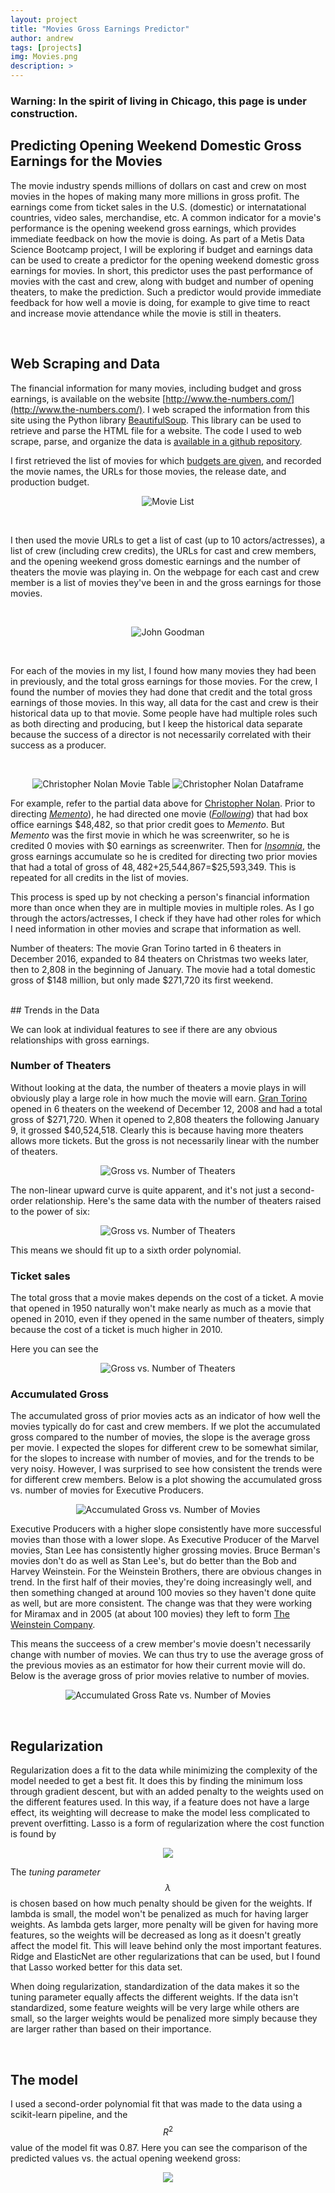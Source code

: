 ```yaml
---
layout: project
title: "Movies Gross Earnings Predictor"
author: andrew
tags: [projects]
img: Movies.png
description: >
---
```


### Warning: In the spirit of living in Chicago, this page is under construction.


## Predicting Opening Weekend Domestic Gross Earnings for the Movies

The movie industry spends millions of dollars on cast and crew on most movies in the hopes of making many more millions in gross profit.  The earnings come from ticket sales in the U.S. (domestic) or internatational countries, video sales, merchandise, etc.  A common indicator for a movie's performance is the opening weekend gross earnings, which provides immediate feedback on how the movie is doing.  As part of a Metis Data Science Bootcamp project, I will be exploring if budget and earnings data can be used to create a predictor for the opening weekend domestic gross earnings for movies.  In short, this predictor uses the past performance of movies with the cast and crew, along with budget and number of opening theaters, to make the prediction.  Such a predictor would provide immediate feedback for how well a movie is doing, for example to give time to react and increase movie attendance while the movie is still in theaters.


<br>

## Web Scraping and Data

The financial information for many movies, including budget and gross earnings, is available on the website [http://www.the-numbers.com/](http://www.the-numbers.com/).  I web scraped the information from this site using the Python library [BeautifulSoup](https://www.crummy.com/software/BeautifulSoup/bs4/doc/).  This library can be used to retrieve and parse the HTML file for a website.  The code I used to web scrape, parse, and organize the data is [available in a github repository](https://github.com/andrewkruger/WebscrapeBoxOfficePredictor/blob/master/WebscrapeBoxOfficePredictor.ipynb).

I first retrieved the list of movies for which [budgets are given](http://www.the-numbers.com/movie/budgets/all), and recorded the movie names, the URLs for those movies, the release date, and production budget.  

<p align="center">
    <img src="/public/img/Movie_Budget_List.png?raw=true" alt="Movie List"/>
</p>

<br>

I then used the movie URLs to get a list of cast (up to 10 actors/actresses), a list of crew (including crew credits), the URLs for cast and crew members, and the opening weekend gross domestic earnings and the number of theaters the movie was playing in.  On the webpage for each cast and crew member is a list of movies they've been in and the gross earnings for those movies.  

<br>

<p align="center">
    <img src="/public/img/John_Goodman.png?raw=true" alt="John Goodman"/>
</p>

<br>

For each of the movies in my list, I found how many movies they had been in previously, and the total gross earnings for those movies.  For the crew, I found the number of movies they had done that credit and the total gross earnings of those movies.  In this way, all data for the cast and crew is their historical data up to that movie.   Some people have had multiple roles such as both directing and producing, but I keep the historical data separate because the success of a director is not necessarily correlated with their success as a producer.

<br>

<p align="center">
    <img src="/public/img/Nolan_Movie_Table.png?raw=true" alt="Christopher Nolan Movie Table"/>
    <img src="/public/img/Nolan_Dataframe.png?raw=true" alt="Christopher Nolan Dataframe"/>
</p>

For example, refer to the partial data above for [Christopher Nolan](http://www.the-numbers.com/person/106410401-Christopher-Nolan#tab=technical). Prior to directing [*Memento*](http://www.the-numbers.com/movie/Memento#tab=summary)), he had directed one movie ([*Following*](http://www.the-numbers.com/movie/Following#tab=summary)) that had box office earnings $48,482, so that prior credit goes to *Memento*.  But *Memento* was the first movie in which he was screenwriter, so he is credited 0 movies with $0 earnings as screenwriter.  Then for [*Insomnia*](<http://www.the-numbers.com/movie/Insomnia-(2002)#tab=summary>), the gross earnings accumulate so he is credited for directing two prior movies that had a total of gross of $48,482+$25,544,867=$25,593,349.  This is repeated for all credits in the list of movies.


This process is sped up by not checking a person's financial information more than once when they are in multiple movies in multiple roles.  As I go through the actors/actresses, I check if they have had other roles for which I need information in other movies and scrape that information as well.


Number of theaters: The movie Gran Torino tarted in 6 theaters in December 2016, expanded to 84 theaters on Christmas two weeks later, then to 2,808 in the beginning of January.  The movie had a total domestic gross of $148 million, but only made $271,720 its first weekend.


<br>
## Trends in the Data

We can look at individual features to see if there are any obvious relationships with gross earnings.


### Number of Theaters

Without looking at the data, the number of theaters a movie plays in will obviously play a large role in how much the movie will earn.  [Gran Torino](http://www.the-numbers.com/movie/Gran-Torino#tab=box-office) opened in 6 theaters on the weekend of December 12, 2008 and had a total gross of $271,720.  When it opened to 2,808 theaters the following January 9, it grossed $40,524,518.  Clearly this is because having more theaters allows more tickets.  But the gross is not necessarily linear with the number of theaters.

<p align="center">
<img src="/public/img/Number_of_Theaters.png?raw=true" alt="Gross vs. Number of Theaters"/>
</p>


The non-linear upward curve is quite apparent, and it's not just a second-order relationship.  Here's the same data with the number of theaters raised to the power of six:

<p align="center">
<img src="/public/img/Number_of_Theaters_6.png?raw=true" alt="Gross vs. Number of Theaters"/>
</p>


This means we should fit up to a sixth order polynomial.


### Ticket sales

The total gross that a movie makes depends on the cost of a ticket.  A movie that opened in 1950 naturally won't make nearly as much as a movie that opened in 2010, even if they opened in the same number of theaters, simply because the cost of a ticket is much higher in 2010.  

Here you can see the 

<p align="center">
<img src="/public/img/Ticket_Sales.png?raw=true" alt="Gross vs. Number of Theaters"/>
</p>

### Accumulated Gross

The accumulated gross of prior movies acts as an indicator of how well the movies typically do for cast and crew members.  If we plot the accumulated gross compared to the number of movies, the slope is the average gross per movie.  I expected the slopes for different crew to be somewhat similar, for the slopes to increase with number of movies, and for the trends to be very noisy.  However, I was surprised to see how consistent the trends were for different crew members.  Below is a plot showing the accumulated gross vs. number of movies for Executive Producers.  

<p align="center">
<img src="/public/img/Exec_Producers.png?raw=true" alt="Accumulated Gross vs. Number of Movies"/>
</p>

Executive Producers with a higher slope consistently have more successful movies than those with a lower slope.  As Executive Producer of the Marvel movies, Stan Lee has consistently higher grossing movies.  Bruce Berman's movies don't do as well as Stan Lee's, but do better than the Bob and Harvey Weinstein.  For the Weinstein Brothers, there are obvious changes in trend.  In the first half of their movies, they're doing increasingly well, and then something changed at around 100 movies so they haven't done quite as well, but are more consistent.  The change was that they were working for Miramax and in 2005 (at about 100 movies) they left to form [The Weinstein Company](https://en.wikipedia.org/wiki/The_Weinstein_Company).  

This means the succeess of a crew member's movie doesn't necessarily change with number of movies.  We can thus try to use the average gross of the previous movies as an estimator for how their current movie will do. Below is the average gross of prior movies relative to number of movies.  

<p align="center">
<img src="/public/img/Exec_Producers_Rate.png?raw=true" alt="Accumulated Gross Rate vs. Number of Movies"/>
</p>




<br>

## Regularization

Regularization does a fit to the data while minimizing the complexity of the model needed to get a best fit.  It does this by finding the minimum loss through gradient descent, but with an added penalty to the weights used on the different features used.  In this way, if a feature does not have a large effect, its weighting will decrease to make the model less complicated to prevent overfitting.  Lasso is a form of regularization where the cost function is found by


<p align="center">
<img src="/public/img/lasso.png?raw=true" />
</p>

The *tuning parameter* $$\lambda$$ is chosen based on how much penalty should be given for the weights.  If lambda is small, the model won't be penalized as much for having larger weights.  As lambda gets larger, more penalty will be given for having more features, so the weights will be decreased as long as it doesn't greatly affect the model fit.  This will leave behind only the most important features.  Ridge and ElasticNet are other regularizations that can be used, but I found that Lasso worked better for this data set.

When doing regularization, standardization of the data makes it so the tuning parameter equally affects the different weights.  If the data isn't standardized, some feature weights will be very large while others are small, so the larger weights would be penalized more simply because they are larger rather than based on their importance.


<br>

## The model

I used a second-order polynomial fit that was made to the data using a scikit-learn pipeline, and the $$R^2$$ value of the model fit was 0.87.  Here you can see the comparison of the predicted values vs. the actual opening weekend gross:


<p align="center">
<img src="/public/img/Movie_Gross_Prediction.png?raw=true" />
</p>





